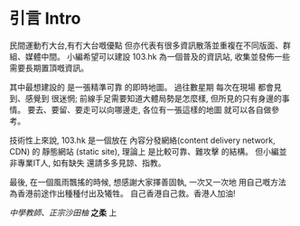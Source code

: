 # 引言 Intro

民間運動冇大台,有冇大台嘅優點 但亦代表有很多資訊散落並重複在不同版面、群組、媒體中間。 小編希望可以建設 103.hk 為一個普及的資訊站, 收集並發佈一些需要長期置頂嘅資訊。

其中最想建設的 是一張精準可靠 的即時地圖。 過往數星期 每次在現場 都會見到、感覺到 很迷惘; 前線手足需要知道大體局勢是怎麼樣, 但所見的只有身邊的事情。 要去、要留、要走可以向哪邊走, 各位有一張這樣的地圖 就可以各自做參考。

技術性上來說, 103.hk 是一個放在 內容分發網絡(content delivery network, CDN) 的 靜態網站 (static site), 理論上 是比較可靠、難攻擊 的結構。 但小編並非專業IT人, 如有缺失 還請多多見諒、指教。

最後, 在一個風雨飄搖的時候, 想感謝大家擇善固執, 一次又一次地 用自己嘅方法 為香港前途作出種種付出及犧牲。 自己香港自己救。香港人加油!

*中學教師、正宗沙田柚* **之柔** 上